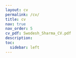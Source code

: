 ```yaml
---
layout: cv
permalink: /cv/
title: cv
nav: true
nav_order: 5
cv_pdf: Swodesh_Sharma_CV.pdf
description: 
toc:
  sidebar: left
---
```


